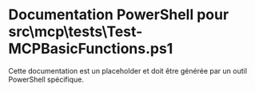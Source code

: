 # Documentation PowerShell pour src\mcp\tests\Test-MCPBasicFunctions.ps1

Cette documentation est un placeholder et doit être générée par un outil PowerShell spécifique.
